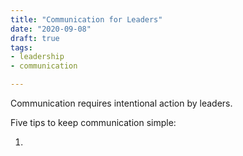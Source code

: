 ```yaml
---
title: "Communication for Leaders"
date: "2020-09-08"
draft: true
tags:
- leadership
- communication

---
```


Communication requires intentional action by leaders.

Five tips to keep communication simple:

1. 
